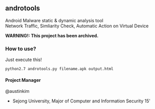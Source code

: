 ## androtools

Android Malware static & dynamic analysis tool<br>
Network Traffic, Simliarity Check, Automatic Action on Virtual Device

**WARNING!: This project has been archived.**

### How to use?

Just execute this!
```
python2.7 androtools.py filename.apk output.html
```

#### Project Manager
@austinkim
- Sejong University, Major of Computer and Information Security 15'
